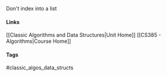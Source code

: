 Don't index into a list
#### Links
[[Classic Algorithms and Data Structures|Unit Home]]
[[CS385 - Algorithms|Course Home]]
#### Tags
#classic_algos_data_structs 